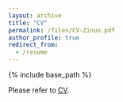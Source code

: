 ```yaml
---
layout: archive
title: "CV"
permalink: /files/CV-Zinuo.pdf
author_profile: true
redirect_from:
  - /resume
---
```


{% include base_path %}

Please refer to [CV](https://zinuoli.github.io/files/CV-Zinuo.pdf).
